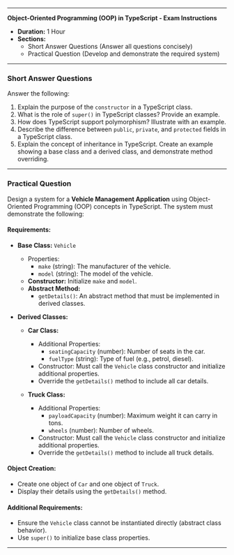 
---

**Object-Oriented Programming (OOP) in TypeScript - Exam Instructions**

- **Duration:** 1 Hour
- **Sections:**
  - Short Answer Questions (Answer all questions concisely)
  - Practical Question (Develop and demonstrate the required system)

---

### **Short Answer Questions**
Answer the following:
1. Explain the purpose of the `constructor` in a TypeScript class.
2. What is the role of `super()` in TypeScript classes? Provide an example.
3. How does TypeScript support polymorphism? Illustrate with an example.
4. Describe the difference between `public`, `private`, and `protected` fields in a TypeScript class.
5. Explain the concept of inheritance in TypeScript. Create an example showing a base class and a derived class, and demonstrate method overriding.

---

### **Practical Question**
Design a system for a **Vehicle Management Application** using Object-Oriented Programming (OOP) concepts in TypeScript. The system must demonstrate the following:

#### **Requirements:**
- **Base Class:** `Vehicle`
  - Properties:
    - `make` (string): The manufacturer of the vehicle.
    - `model` (string): The model of the vehicle.
  - **Constructor:** Initialize `make` and `model`.
  - **Abstract Method:**
    - `getDetails()`: An abstract method that must be implemented in derived classes.

- **Derived Classes:**
  - **Car Class:**
    - Additional Properties:
      - `seatingCapacity` (number): Number of seats in the car.
      - `fuelType` (string): Type of fuel (e.g., petrol, diesel).
    - Constructor: Must call the `Vehicle` class constructor and initialize additional properties.
    - Override the `getDetails()` method to include all car details.

  - **Truck Class:**
    - Additional Properties:
      - `payloadCapacity` (number): Maximum weight it can carry in tons.
      - `wheels` (number): Number of wheels.
    - Constructor: Must call the `Vehicle` class constructor and initialize additional properties.
    - Override the `getDetails()` method to include all truck details.

#### **Object Creation:**
- Create one object of `Car` and one object of `Truck`.
- Display their details using the `getDetails()` method.

#### **Additional Requirements:**
- Ensure the `Vehicle` class cannot be instantiated directly (abstract class behavior).
- Use `super()` to initialize base class properties.

---